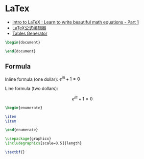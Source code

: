 LaTex
===

- [Intro to LaTeX : Learn to write beautiful math equations - Part 1](https://youtu.be/Jp0lPj2-DQA)
- [LaTeX公式编辑器](https://www.latexlive.com/home)
- [Tables Generator](https://www.tablesgenerator.com/)

```latex
\begin{document}

\end{document}
```

Formula
---

Inline formula (one dollar): $e^{i\pi}+1=0$

Line formula (two dollars):


$$
e^{i\pi}+1=0
$$

```latex
\begin{enumerate}

\item 
\item 

\end{enumerate}
```

```latex
\usepackage{graphicx}
\includegraphics[scale=0.5]{length}
```

```latex
\textbf{}
```
